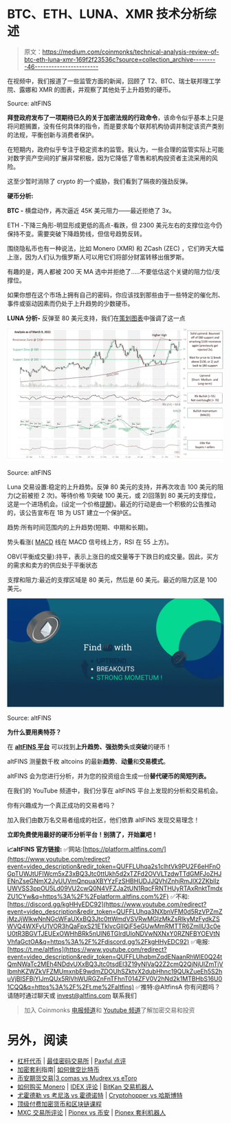 # BTC、ETH、LUNA、XMR 技术分析综述

> 原文：<https://medium.com/coinmonks/technical-analysis-review-of-btc-eth-luna-xmr-169f2f23536c?source=collection_archive---------46----------------------->

在视频中，我们报道了一些监管方面的新闻，回顾了 T2、BTC、瑞士联邦理工学院、露娜和 XMR 的图表，并观察了其他处于上升趋势的硬币。

Source: altFINS

**拜登政府发布了一项期待已久的关于加密法规的行政命令**，该命令似乎基本上只是将问题搁置，没有任何具体的指令，而是要求每个联邦机构协调并制定该资产类别的法规，平衡创新与消费者保护。

在短期内，政府似乎专注于稳定资本的监管。我认为，一些合理的监管实际上可能对数字资产空间的扩展非常积极，因为它降低了零售和机构投资者主流采用的风险。

这至少暂时消除了 crypto 的一个威胁，我们看到了隔夜的强劲反弹。

**硬币分析:**

**BTC -** 横盘动作，再次逼近 45K 美元阻力——最近拒绝了 3x。

ETH -下降三角形-明显形成更低的高点-看跌，但 2300 美元左右的支撑位迄今仍保持不变。需要突破下降趋势线，但信号趋势反转。

围绕隐私币也有一种说法，比如 Monero (XMR) 和 ZCash (ZEC) ，它们昨天大幅上涨，因为人们认为俄罗斯人可以用它们将部分财富转移出俄罗斯。

有趣的是，两人都被 200 天 MA 选中并拒绝了…..不要低估这个关键的阻力位/支撑位。

如果你想在这个市场上拥有自己的密码，你应该找到那些由于一些特定的催化剂、事件或驱动因素而仍处于上升趋势的少数硬币。

**LUNA 分析-** 反弹至 80 美元支持，我们在[策划图表](https://platform.altfins.com/curatedCharts)中强调了这一点

![](img/52b140469780ddd94eb380e3617fa7d5.png)

Source: altFINS

Luna 交易设置:稳定的上升趋势。反弹 80 美元的支持，并再次攻击 100 美元的阻力(之前被拒 2 次)。等待价格 1)突破 100 美元，或 2)回落到 80 美元的支撑位，这是一个进场机会。(设定一个价格[提醒](https://altfins.com/knowledge-base/create-alert-for-cryptocurrencies/))。最近的行动是由一个积极的公告推动的，该公告宣布在 1B 为 UST 建立一个保护区。

趋势:所有时间范围内的上升趋势(短期、中期和长期)。

势头看涨( [MACD](https://altfins.com/knowledge-base/macd-line-and-macd-signal-line/) 线在 MACD 信号线上方，RSI 在 55 上方)。

OBV(平衡成交量):持平，表示上涨日的成交量等于下跌日的成交量。因此，买方的需求和卖方的供应处于平衡状态

支撑和阻力:最近的支撑区域是 80 美元，然后是 60 美元。最近的阻力区是 100 美元。

![](img/b86ba79d52715ee24d232df6aded3be7.png)

Source: altFINS

**为什么要用奥特芬？**

在 [**altFINS 平台**](https://platform.altfins.com/) 可以找到**上升趋势、强劲势头**或**突破**的硬币！

altFINS 测量数千枚 altcoins 的最新**趋势**、**动量**和**交易模式**。

altFINS 会为您进行分析，并为您的投资组合生成一份**替代硬币的简短列表。**

在我们的 YouTube 频道中，我们分享在 altFINS 平台上发现的分析和交易机会。

你有兴趣成为一个真正成功的交易者吗？

加入我们由数万名交易者组成的社区，他们依靠 altFINS 发现交易理念！

**立即免费使用最好的硬币分析平台！别猜了，开始赢吧！**

**📈altFINS 官方链接:**
✅网站:[https://platform.altfins.com/](https://www.youtube.com/redirect?event=video_description&redir_token=QUFFLUhqa2s1clhtVk9PU2F6eHFnOGpTUWJtUFlWcm5xZ3xBQ3Jtc0ttUkh5d2xTZFd2OVVLTzdwTTdGMFJoZHJENnZseGNmX2JyUUVmQnpuaXBYYzFzSHBHUDJJQVhlZnhjRmJlX2ZKbllzUWVSS3ppOU5Ld09VU2cwQ0N4VFZJa2tUN1RqcFRNTHUyRTAxRnktTmdxZU1CYw&q=https%3A%2F%2Fplatform.altfins.com%2F)
✅不和:[https://discord.gg/kgHHyEDC92](https://www.youtube.com/redirect?event=video_description&redir_token=QUFFLUhqa3NXbnVFM0d5RzVPZmZjMzJjWlkwNnNGcWFaUXxBQ3Jtc0ttWmdVSVRwMGIzMkZsRlkyMzFydkZSWVQ4WXFyU1VOR3hQaFpxS21ETklvcGlIQjF5eGUwMmRMTTR6ZmllU3c0eU0tR3BGVTJEUExOWHhBRk5nUlN6TGlrdUloNDVwNXNxY0RZNFBYOEVtNVhfaGctOA&q=https%3A%2F%2Fdiscord.gg%2FkgHHyEDC92)
✅电报:[https://t.me/altfins](https://www.youtube.com/redirect?event=video_description&redir_token=QUFFLUhqbmZqdENaanRhWlE0Q24tQmNWaTc2MEh4NDdvUXxBQ3Jtc0tsdEI3Z19yNlVaQ2Z2cmQ2QjNjUlZmTjVlbmhKZWZkVFZMUmxnbE9wdmZDOUhSZktvX2dubHhnc19QUkZueEh5S2huVjBISFBjYlJmQUx5RlVhWURGZnFnTFhnT014ZFV0V2hNd2k1MTBHbS16U01CQQ&q=https%3A%2F%2Ft.me%2Faltfins)
✅推特:@AltfinsA 你有问题吗？请随时通过聊天或 invest@altfins.com 联系我们

> 加入 Coinmonks [电报频道](https://t.me/coincodecap)和 [Youtube 频道](https://www.youtube.com/c/coinmonks/videos)了解加密交易和投资

# 另外，阅读

*   [杠杆代币](/coinmonks/leveraged-token-3f5257808b22) | [最佳密码交易所](/coinmonks/crypto-exchange-dd2f9d6f3769) | [Paxful 点评](/coinmonks/paxful-review-4daf2354ab70)
*   [加密套利](/coinmonks/crypto-arbitrage-guide-how-to-make-money-as-a-beginner-62bfe5c868f6)指南| [如何做空比特币](/coinmonks/how-to-short-bitcoin-568a2d0b4ae5)
*   [币安期货交易](https://coincodecap.com/binance-futures-trading)|[3 comas vs Mudrex vs eToro](https://coincodecap.com/mudrex-3commas-etoro)
*   [如何购买 Monero](https://coincodecap.com/buy-monero) | [IDEX 评论](https://coincodecap.com/idex-review) | [BitKan 交易机器人](https://coincodecap.com/bitkan-trading-bot)
*   [尤霍德勒 vs 考尼洛 vs 霍德诺特](/coinmonks/youhodler-vs-coinloan-vs-hodlnaut-b1050acde55a) | [Cryptohopper vs 哈斯博特](https://coincodecap.com/cryptohopper-vs-haasbot)
*   [顶级付费加密货币和区块链课程](https://coincodecap.com/blockchain-courses)
*   [MXC 交易所评论](/coinmonks/mxc-exchange-review-3af0ec1cba8c) | [Pionex vs 币安](https://coincodecap.com/pionex-vs-binance) | [Pionex 套利机器人](https://coincodecap.com/pionex-arbitrage-bot)